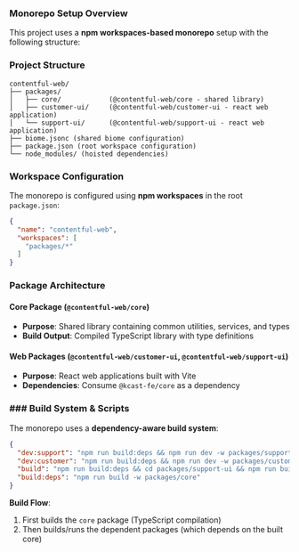 ### Monorepo Setup Overview

This project uses a **npm workspaces-based monorepo** setup with the following structure:

### Project Structure

```
contentful-web/
├── packages/
│   ├── core/            (@contentful-web/core - shared library)
│   ├── customer-ui/     (@contentful-web/customer-ui - react web application)
│   └── support-ui/      (@contentful-web/support-ui - react web application)
├── biome.jsonc (shared biome configuration)
├── package.json (root workspace configuration)
└── node_modules/ (hoisted dependencies)
```

### Workspace Configuration

The monorepo is configured using **npm workspaces** in the root `package.json`:

```json
{
  "name": "contentful-web",
  "workspaces": [
    "packages/*"
  ]
}
```

### Package Architecture

#### **Core Package (`@contentful-web/core`)**
- **Purpose**: Shared library containing common utilities, services, and types
- **Build Output**: Compiled TypeScript library with type definitions

#### **Web Packages (`@contentful-web/customer-ui`, `@contentful-web/support-ui`)**
- **Purpose**: React web applications built with Vite
- **Dependencies**: Consume `@kcast-fe/core` as a dependency

### ### Build System & Scripts

The monorepo uses a **dependency-aware build system**:

```json
{
  "dev:support": "npm run build:deps && npm run dev -w packages/support-ui",
  "dev:customer": "npm run build:deps && npm run dev -w packages/customer-ui",
  "build": "npm run build:deps && cd packages/support-ui && npm run build && cd packages/customer-ui && npm run build",
  "build:deps": "npm run build -w packages/core"
}
```

**Build Flow**:
1. First builds the `core` package (TypeScript compilation)
2. Then builds/runs the dependent packages (which depends on the built core)
